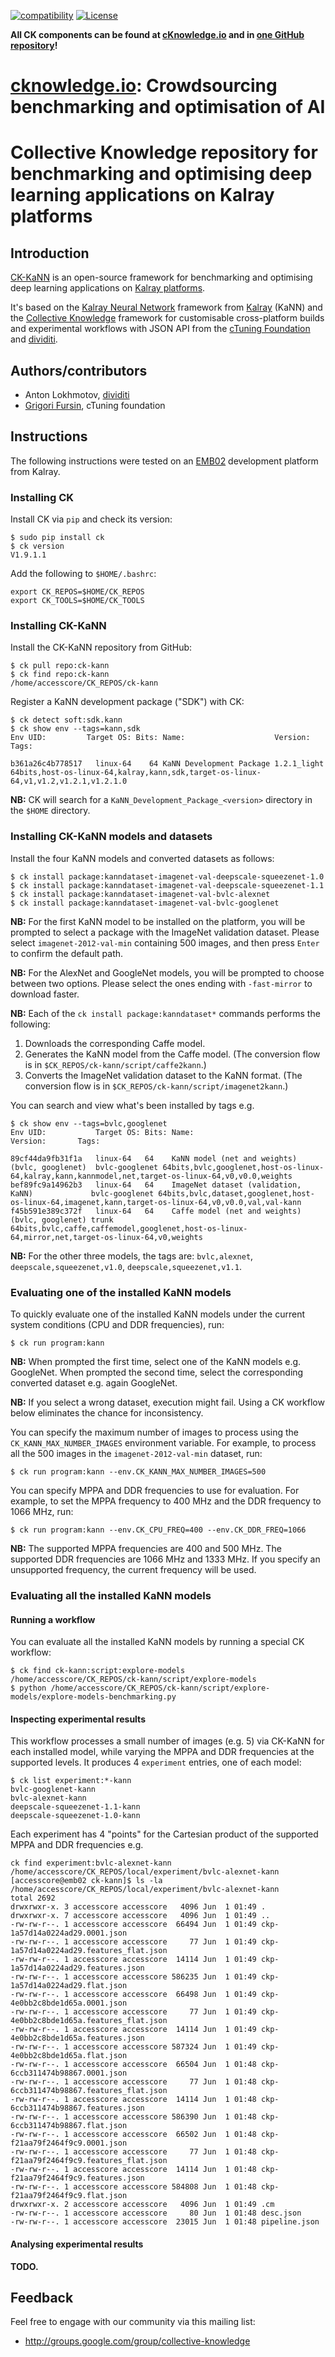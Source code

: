 [![compatibility](https://github.com/ctuning/ck-guide-images/blob/master/ck-compatible.svg)](https://github.com/ctuning/ck)
[![License](https://img.shields.io/badge/License-BSD%203--Clause-blue.svg)](https://opensource.org/licenses/BSD-3-Clause)

**All CK components can be found at [cKnowledge.io](https://cKnowledge.io) and in [one GitHub repository](https://github.com/ctuning/ck-mlops)!**

# [cknowledge.io](http://cknowledge.io): Crowdsourcing benchmarking and optimisation of AI

# Collective Knowledge repository for benchmarking and optimising deep learning applications on Kalray platforms

## Introduction

[CK-KaNN](https://github.com/ctuning/ck-kann) is an open-source framework for
benchmarking and optimising deep learning applications on
[Kalray platforms](http://www.kalrayinc.com/kalray/products/).

It's based on the [Kalray Neural
Network](http://www.electronics-eetimes.com/Learning-center/kalray-deep-learning-high-performance-applications)
framework from [Kalray](http://www.kalrayinc.com) (KaNN) and
the [Collective Knowledge](http://cknowledge.org) framework for customisable
cross-platform builds and experimental workflows with JSON API from the
[cTuning Foundation](http://ctuning.org) and [dividiti](http://dividiti.com).

## Authors/contributors

* Anton Lokhmotov, [dividiti](http://dividiti.com)
* [Grigori Fursin](https://fursin.net), cTuning foundation

## Instructions

The following instructions were tested on an
[EMB02](http://www.kalrayinc.com/kalray/products/#platforms) development
platform from Kalray.

### Installing CK

Install CK via `pip` and check its version:
```
$ sudo pip install ck
$ ck version
V1.9.1.1
```

Add the following to `$HOME/.bashrc`:
```
export CK_REPOS=$HOME/CK_REPOS
export CK_TOOLS=$HOME/CK_TOOLS
```

### Installing CK-KaNN

Install the CK-KaNN repository from GitHub:
```
$ ck pull repo:ck-kann
$ ck find repo:ck-kann
/home/accesscore/CK_REPOS/ck-kann
```

Register a KaNN development package ("SDK") with CK:

```
$ ck detect soft:sdk.kann
$ ck show env --tags=kann,sdk
Env UID:         Target OS: Bits: Name:                    Version:    Tags:

b361a26c4b778517   linux-64    64 KaNN Development Package 1.2.1_light 64bits,host-os-linux-64,kalray,kann,sdk,target-os-linux-64,v1,v1.2,v1.2.1,v1.2.1.0
```
**NB:** CK will search for a `KaNN_Development_Package_<version>` directory in the `$HOME` directory.

### Installing CK-KaNN models and datasets

Install the four KaNN models and converted datasets as follows:

```
$ ck install package:kanndataset-imagenet-val-deepscale-squeezenet-1.0
$ ck install package:kanndataset-imagenet-val-deepscale-squeezenet-1.1
$ ck install package:kanndataset-imagenet-val-bvlc-alexnet
$ ck install package:kanndataset-imagenet-val-bvlc-googlenet
```

**NB:** For the first KaNN model to be installed on the platform, you will be
prompted to select a package with the ImageNet validation dataset. Please
select `imagenet-2012-val-min` containing 500 images, and then press `Enter` to
confirm the default path.

**NB:** For the AlexNet and GoogleNet models, you will be prompted to choose
between two options. Please select the ones ending with `-fast-mirror` to
download faster.

**NB:** Each of the `ck install package:kanndataset*` commands performs the following:
1. Downloads the corresponding Caffe model.
1. Generates the KaNN model from the Caffe model.
(The conversion flow is in `$CK_REPOS/ck-kann/script/caffe2kann`.)
1. Converts the ImageNet validation dataset to the KaNN format. (The conversion
flow is in `$CK_REPOS/ck-kann/script/imagenet2kann`.)

You can search and view what's been installed by tags e.g.
```
$ ck show env --tags=bvlc,googlenet
Env UID:           Target OS: Bits: Name:                                           Version:       Tags:

89cf44da9fb31f1a   linux-64   64    KaNN model (net and weights) (bvlc, googlenet)  bvlc-googlenet 64bits,bvlc,googlenet,host-os-linux-64,kalray,kann,kannmodel,net,target-os-linux-64,v0,v0.0,weights
bef89fc9a14962b3   linux-64   64    ImageNet dataset (validation, KaNN)             bvlc-googlenet 64bits,bvlc,dataset,googlenet,host-os-linux-64,imagenet,kann,target-os-linux-64,v0,v0.0,val,val-kann
f45b591e389c372f   linux-64   64    Caffe model (net and weights) (bvlc, googlenet) trunk          64bits,bvlc,caffe,caffemodel,googlenet,host-os-linux-64,mirror,net,target-os-linux-64,v0,weights
```

**NB:** For the other three models, the tags are: `bvlc,alexnet`,
`deepscale,squeezenet,v1.0`, `deepscale,squeezenet,v1.1`.

### Evaluating one of the installed KaNN models

To quickly evaluate one of the installed KaNN models under the current system
conditions (CPU and DDR frequencies), run:
```
$ ck run program:kann
```

**NB:** When prompted the first time, select one of the KaNN models e.g.
GoogleNet. When prompted the second time, select the corresponding converted
dataset e.g. again GoogleNet.

**NB:** If you select a wrong dataset, execution might fail. Using a CK
workflow below eliminates the chance for inconsistency.

You can specify the maximum number of images to process using the
`CK_KANN_MAX_NUMBER_IMAGES` environment variable. For example, to process
all the 500 images in the `imagenet-2012-val-min` dataset, run:

```
$ ck run program:kann --env.CK_KANN_MAX_NUMBER_IMAGES=500
```

You can specify MPPA and DDR frequencies to use for evaluation. For example, to set the MPPA
frequency to 400 MHz and the DDR frequency to 1066 MHz, run:
```
$ ck run program:kann --env.CK_CPU_FREQ=400 --env.CK_DDR_FREQ=1066
```

**NB:** The supported MPPA frequencies are 400 and 500 MHz. The supported DDR
frequencies are 1066 MHz and 1333 MHz. If you specify an unsupported frequency,
the current frequency will be used.

### Evaluating all the installed KaNN models

#### Running a workflow

You can evaluate all the installed KaNN models by running a special CK workflow:
```
$ ck find ck-kann:script:explore-models
/home/accesscore/CK_REPOS/ck-kann/script/explore-models
$ python /home/accesscore/CK_REPOS/ck-kann/script/explore-models/explore-models-benchmarking.py
```

#### Inspecting experimental results

This workflow processes a small number of images (e.g. 5) via CK-KaNN for each installed model, while varying the MPPA and DDR frequencies at the supported levels.
It produces 4 `experiment` entries, one of each model:
```
$ ck list experiment:*-kann
bvlc-googlenet-kann
bvlc-alexnet-kann
deepscale-squeezenet-1.1-kann
deepscale-squeezenet-1.0-kann
```

Each experiment has 4 "points" for the Cartesian product of the supported MPPA and DDR frequencies e.g.
```
ck find experiment:bvlc-alexnet-kann
/home/accesscore/CK_REPOS/local/experiment/bvlc-alexnet-kann
[accesscore@emb02 ck-kann]$ ls -la /home/accesscore/CK_REPOS/local/experiment/bvlc-alexnet-kann
total 2692
drwxrwxr-x. 3 accesscore accesscore   4096 Jun  1 01:49 .
drwxrwxr-x. 7 accesscore accesscore   4096 Jun  1 01:49 ..
-rw-rw-r--. 1 accesscore accesscore  66494 Jun  1 01:49 ckp-1a57d14a0224ad29.0001.json
-rw-rw-r--. 1 accesscore accesscore     77 Jun  1 01:49 ckp-1a57d14a0224ad29.features_flat.json
-rw-rw-r--. 1 accesscore accesscore  14114 Jun  1 01:49 ckp-1a57d14a0224ad29.features.json
-rw-rw-r--. 1 accesscore accesscore 586235 Jun  1 01:49 ckp-1a57d14a0224ad29.flat.json
-rw-rw-r--. 1 accesscore accesscore  66498 Jun  1 01:49 ckp-4e0bb2c8bde1d65a.0001.json
-rw-rw-r--. 1 accesscore accesscore     77 Jun  1 01:49 ckp-4e0bb2c8bde1d65a.features_flat.json
-rw-rw-r--. 1 accesscore accesscore  14114 Jun  1 01:49 ckp-4e0bb2c8bde1d65a.features.json
-rw-rw-r--. 1 accesscore accesscore 587324 Jun  1 01:49 ckp-4e0bb2c8bde1d65a.flat.json
-rw-rw-r--. 1 accesscore accesscore  66504 Jun  1 01:48 ckp-6ccb311474b98867.0001.json
-rw-rw-r--. 1 accesscore accesscore     77 Jun  1 01:48 ckp-6ccb311474b98867.features_flat.json
-rw-rw-r--. 1 accesscore accesscore  14114 Jun  1 01:48 ckp-6ccb311474b98867.features.json
-rw-rw-r--. 1 accesscore accesscore 586390 Jun  1 01:48 ckp-6ccb311474b98867.flat.json
-rw-rw-r--. 1 accesscore accesscore  66502 Jun  1 01:48 ckp-f21aa79f2464f9c9.0001.json
-rw-rw-r--. 1 accesscore accesscore     77 Jun  1 01:48 ckp-f21aa79f2464f9c9.features_flat.json
-rw-rw-r--. 1 accesscore accesscore  14114 Jun  1 01:48 ckp-f21aa79f2464f9c9.features.json
-rw-rw-r--. 1 accesscore accesscore 584808 Jun  1 01:48 ckp-f21aa79f2464f9c9.flat.json
drwxrwxr-x. 2 accesscore accesscore   4096 Jun  1 01:49 .cm
-rw-rw-r--. 1 accesscore accesscore     80 Jun  1 01:48 desc.json
-rw-rw-r--. 1 accesscore accesscore  23015 Jun  1 01:48 pipeline.json
```

#### Analysing experimental results

**TODO.**

## Feedback

Feel free to engage with our community via this mailing list:
* http://groups.google.com/group/collective-knowledge
